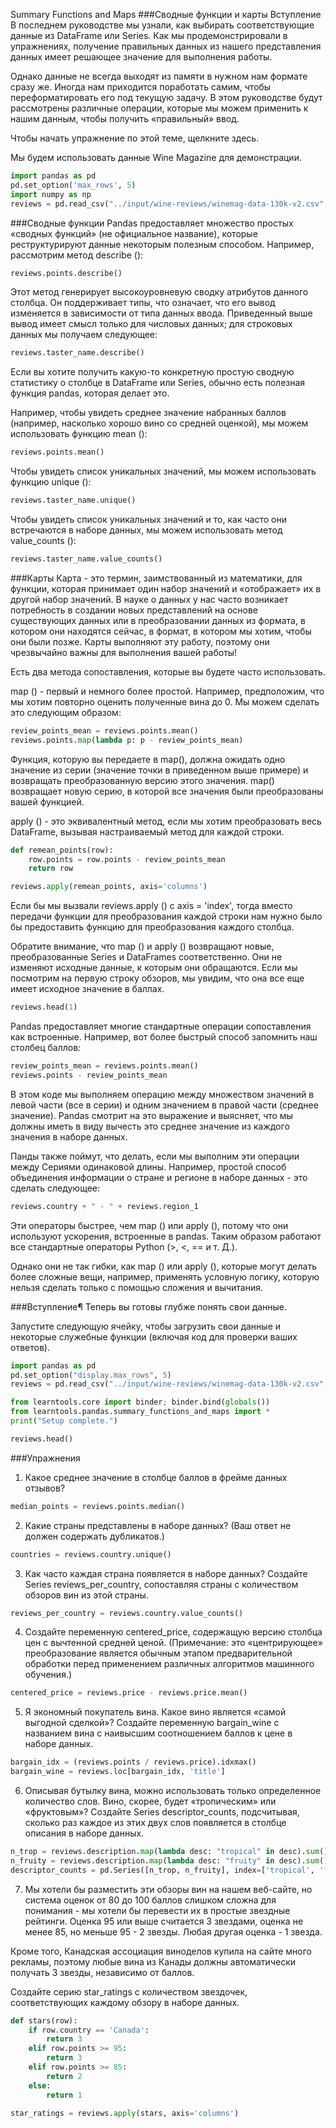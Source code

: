 Summary Functions and Maps
###Сводные функции и карты
Вступление
В последнем руководстве мы узнали, как выбирать соответствующие данные из DataFrame или Series. Как мы 
продемонстрировали в упражнениях, получение правильных данных из нашего представления данных имеет решающее 
значение для выполнения работы.

Однако данные не всегда выходят из памяти в нужном нам формате сразу же. Иногда нам приходится поработать самим, 
чтобы переформатировать его под текущую задачу. В этом руководстве будут рассмотрены различные операции, которые мы 
можем применить к нашим данным, чтобы получить «правильный» ввод.

Чтобы начать упражнение по этой теме, щелкните здесь.

Мы будем использовать данные Wine Magazine для демонстрации.
```python
import pandas as pd
pd.set_option('max_rows', 5)
import numpy as np
reviews = pd.read_csv("../input/wine-reviews/winemag-data-130k-v2.csv", index_col=0)
```
###Сводные функции
Pandas предоставляет множество простых «сводных функций» (не официальное название), которые реструктурируют данные 
некоторым полезным способом. Например, рассмотрим метод describe ():
```python
reviews.points.describe()
```
Этот метод генерирует высокоуровневую сводку атрибутов данного столбца. Он поддерживает типы, что означает, что его 
вывод изменяется в зависимости от типа данных ввода. Приведенный выше вывод имеет смысл только для числовых данных; 
для строковых данных мы получаем следующее:
```python
reviews.taster_name.describe()
```
Если вы хотите получить какую-то конкретную простую сводную статистику о столбце в DataFrame или Series, обычно 
есть полезная функция pandas, которая делает это.

Например, чтобы увидеть среднее значение набранных баллов (например, насколько хорошо вино со средней оценкой), мы 
можем использовать функцию mean ():
```python
reviews.points.mean()
```
Чтобы увидеть список уникальных значений, мы можем использовать функцию unique ():
```python
reviews.taster_name.unique()
```
Чтобы увидеть список уникальных значений и то, как часто они встречаются в наборе данных, мы можем использовать 
метод value_counts ():
```python
reviews.taster_name.value_counts()
```
###Карты
Карта - это термин, заимствованный из математики, для функции, которая принимает один набор значений и «отображает» 
их в другой набор значений. В науке о данных у нас часто возникает потребность в создании новых представлений на 
основе существующих данных или в преобразовании данных из формата, в котором они находятся сейчас, в формат, в 
котором мы хотим, чтобы они были позже. Карты выполняют эту работу, поэтому они чрезвычайно важны для выполнения 
вашей работы!

Есть два метода сопоставления, которые вы будете часто использовать.

map () - первый и немного более простой. Например, предположим, что мы хотим повторно оценить полученные вина до 0. 
Мы можем сделать это следующим образом:
```python
review_points_mean = reviews.points.mean()
reviews.points.map(lambda p: p - review_points_mean)
```
Функция, которую вы передаете в map(), должна ожидать одно значение из серии (значение точки в приведенном выше 
примере) и возвращать преобразованную версию этого значения. map() возвращает новую серию, в которой все значения 
были преобразованы вашей функцией.

apply () - это эквивалентный метод, если мы хотим преобразовать весь DataFrame, вызывая настраиваемый метод для 
каждой строки.
```python
def remean_points(row):
    row.points = row.points - review_points_mean
    return row

reviews.apply(remean_points, axis='columns')
```
Если бы мы вызвали reviews.apply () с axis = 'index', тогда вместо передачи функции для преобразования каждой 
строки нам нужно было бы предоставить функцию для преобразования каждого столбца.

Обратите внимание, что map () и apply () возвращают новые, преобразованные Series и DataFrames соответственно. Они 
не изменяют исходные данные, к которым они обращаются. Если мы посмотрим на первую строку обзоров, мы увидим, что 
она все еще имеет исходное значение в баллах.

```python
reviews.head(1)
```
Pandas предоставляет многие стандартные операции сопоставления как встроенные. Например, вот более быстрый способ 
запомнить наш столбец баллов:
```python
review_points_mean = reviews.points.mean()
reviews.points - review_points_mean
```
В этом коде мы выполняем операцию между множеством значений в левой части (все в серии) и одним значением в правой 
части (среднее значение). Pandas смотрит на это выражение и выясняет, что мы должны иметь в виду вычесть это 
среднее значение из каждого значения в наборе данных.

Панды также поймут, что делать, если мы выполним эти операции между Сериями одинаковой длины. Например, простой 
способ объединения информации о стране и регионе в наборе данных - это сделать следующее:
```python
reviews.country + " - " + reviews.region_1
```
Эти операторы быстрее, чем map () или apply (), потому что они используют ускорения, встроенные в pandas. Таким 
образом работают все стандартные операторы Python (>, <, == и т. Д.).

Однако они не так гибки, как map () или apply (), которые могут делать более сложные вещи, например, применять 
условную логику, которую нельзя сделать только с помощью сложения и вычитания.


###Вступление¶
Теперь вы готовы глубже понять свои данные.

Запустите следующую ячейку, чтобы загрузить свои данные  и некоторые служебные функции (включая код для проверки 
ваших ответов).
```python
import pandas as pd
pd.set_option("display.max_rows", 5)
reviews = pd.read_csv("../input/wine-reviews/winemag-data-130k-v2.csv", index_col=0)

from learntools.core import binder; binder.bind(globals())
from learntools.pandas.summary_functions_and_maps import *
print("Setup complete.")

reviews.head()
```
###Упражнения
1. Какое среднее значение в столбце баллов в фрейме данных отзывов?
```python
median_points = reviews.points.median()
```
2. Какие страны представлены в наборе данных? (Ваш ответ не должен содержать дубликатов.)
```python
countries = reviews.country.unique()
```
3. Как часто каждая страна появляется в наборе данных? Создайте Series reviews_per_country, сопоставляя страны с 
   количеством обзоров вин из этой страны.
```python
reviews_per_country = reviews.country.value_counts()
```
4. Создайте переменную centered_price, содержащую версию столбца цен с вычтенной средней ценой.
(Примечание: это «центрирующее» преобразование является обычным этапом предварительной обработки перед применением 
   различных алгоритмов машинного обучения.)
```python
centered_price = reviews.price - reviews.price.mean()
```
5. Я экономный покупатель вина. Какое вино является «самой выгодной сделкой»? Создайте переменную bargain_wine с 
    названием вина с наивысшим соотношением баллов к цене в наборе данных.
```python
bargain_idx = (reviews.points / reviews.price).idxmax()
bargain_wine = reviews.loc[bargain_idx, 'title']
```
6. Описывая бутылку вина, можно использовать только определенное количество слов. Вино, скорее, будет «тропическим» или 
«фруктовым»? Создайте Series descriptor_counts, подсчитывая, сколько раз каждое из этих двух слов появляется в 
столбце описания в наборе данных.
```python
n_trop = reviews.description.map(lambda desc: "tropical" in desc).sum()
n_fruity = reviews.description.map(lambda desc: "fruity" in desc).sum()
descriptor_counts = pd.Series([n_trop, n_fruity], index=['tropical', 'fruity'])
```
7. Мы хотели бы разместить эти обзоры вин на нашем веб-сайте, но система оценок от 80 до 100 баллов слишком сложна для 
понимания - мы хотели бы перевести их в простые звездные рейтинги. Оценка 95 или выше считается 3 звездами, оценка 
не менее 85, но меньше 95 - 2 звезды. Любая другая оценка - 1 звезда.

Кроме того, Канадская ассоциация виноделов купила на сайте много рекламы, поэтому любые вина из Канады должны 
автоматически получать 3 звезды, независимо от баллов.

Создайте серию star_ratings с количеством звездочек, соответствующих каждому обзору в наборе данных.
```python
def stars(row):
    if row.country == 'Canada':
        return 3
    elif row.points >= 95:
        return 3
    elif row.points >= 85:
        return 2
    else:
        return 1

star_ratings = reviews.apply(stars, axis='columns')
```